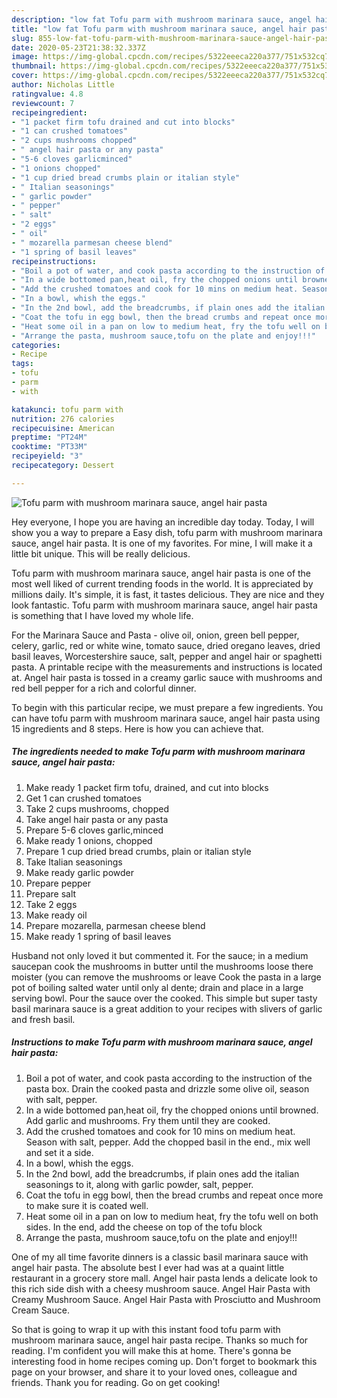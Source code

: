 ```yaml
---
description: "low fat Tofu parm with mushroom marinara sauce, angel hair pasta | how long to bake Tofu parm with mushroom marinara sauce, angel hair pasta"
title: "low fat Tofu parm with mushroom marinara sauce, angel hair pasta | how long to bake Tofu parm with mushroom marinara sauce, angel hair pasta"
slug: 855-low-fat-tofu-parm-with-mushroom-marinara-sauce-angel-hair-pasta-how-long-to-bake-tofu-parm-with-mushroom-marinara-sauce-angel-hair-pasta
date: 2020-05-23T21:38:32.337Z
image: https://img-global.cpcdn.com/recipes/5322eeeca220a377/751x532cq70/tofu-parm-with-mushroom-marinara-sauce-angel-hair-pasta-recipe-main-photo.jpg
thumbnail: https://img-global.cpcdn.com/recipes/5322eeeca220a377/751x532cq70/tofu-parm-with-mushroom-marinara-sauce-angel-hair-pasta-recipe-main-photo.jpg
cover: https://img-global.cpcdn.com/recipes/5322eeeca220a377/751x532cq70/tofu-parm-with-mushroom-marinara-sauce-angel-hair-pasta-recipe-main-photo.jpg
author: Nicholas Little
ratingvalue: 4.8
reviewcount: 7
recipeingredient:
- "1 packet firm tofu drained and cut into blocks"
- "1 can crushed tomatoes"
- "2 cups mushrooms chopped"
- " angel hair pasta or any pasta"
- "5-6 cloves garlicminced"
- "1 onions chopped"
- "1 cup dried bread crumbs plain or italian style"
- " Italian seasonings"
- " garlic powder"
- " pepper"
- " salt"
- "2 eggs"
- " oil"
- " mozarella parmesan cheese blend"
- "1 spring of basil leaves"
recipeinstructions:
- "Boil a pot of water, and cook pasta according to the instruction of the pasta box. Drain the cooked pasta and drizzle some olive oil, season with salt, pepper."
- "In a wide bottomed pan,heat oil, fry the chopped onions until browned. Add garlic and mushrooms. Fry them until they are cooked."
- "Add the crushed tomatoes and cook for 10 mins on medium heat. Season with salt, pepper. Add the chopped basil in the end., mix well and set it a side."
- "In a bowl, whish the eggs."
- "In the 2nd bowl, add the breadcrumbs, if plain ones add the italian seasonings to it, along with garlic powder, salt, pepper."
- "Coat the tofu in egg bowl, then the bread crumbs and repeat once more to make sure it is coated well."
- "Heat some oil in a pan on low to medium heat, fry the tofu well on both sides. In the end, add the cheese on top of the tofu block"
- "Arrange the pasta, mushroom sauce,tofu on the plate and enjoy!!!"
categories:
- Recipe
tags:
- tofu
- parm
- with

katakunci: tofu parm with 
nutrition: 276 calories
recipecuisine: American
preptime: "PT24M"
cooktime: "PT33M"
recipeyield: "3"
recipecategory: Dessert

---
```



![Tofu parm with mushroom marinara sauce, angel hair pasta](https://img-global.cpcdn.com/recipes/5322eeeca220a377/751x532cq70/tofu-parm-with-mushroom-marinara-sauce-angel-hair-pasta-recipe-main-photo.jpg)

Hey everyone, I hope you are having an incredible day today. Today, I will show you a way to prepare a Easy dish, tofu parm with mushroom marinara sauce, angel hair pasta. It is one of my favorites. For mine, I will make it a little bit unique. This will be really delicious.

Tofu parm with mushroom marinara sauce, angel hair pasta is one of the most well liked of current trending foods in the world. It is appreciated by millions daily. It's simple, it is fast, it tastes delicious. They are nice and they look fantastic. Tofu parm with mushroom marinara sauce, angel hair pasta is something that I have loved my whole life.

For the Marinara Sauce and Pasta - olive oil, onion, green bell pepper, celery, garlic, red or white wine, tomato sauce, dried oregano leaves, dried basil leaves, Worcestershire sauce, salt, pepper and angel hair or spaghetti pasta. A printable recipe with the measurements and instructions is located at. Angel hair pasta is tossed in a creamy garlic sauce with mushrooms and red bell pepper for a rich and colorful dinner.


To begin with this particular recipe, we must prepare a few ingredients. You can have tofu parm with mushroom marinara sauce, angel hair pasta using 15 ingredients and 8 steps. Here is how you can achieve that.

<!--inarticleads1-->

##### The ingredients needed to make Tofu parm with mushroom marinara sauce, angel hair pasta:

1. Make ready 1 packet firm tofu, drained, and cut into blocks
1. Get 1 can crushed tomatoes
1. Take 2 cups mushrooms, chopped
1. Take  angel hair pasta or any pasta
1. Prepare 5-6 cloves garlic,minced
1. Make ready 1 onions, chopped
1. Prepare 1 cup dried bread crumbs, plain or italian style
1. Take  Italian seasonings
1. Make ready  garlic powder
1. Prepare  pepper
1. Prepare  salt
1. Take 2 eggs
1. Make ready  oil
1. Prepare  mozarella, parmesan cheese blend
1. Make ready 1 spring of basil leaves


Husband not only loved it but commented it. For the sauce; in a medium saucepan cook the mushrooms in butter until the mushrooms loose there moister (you can remove the mushrooms or leave Cook the pasta in a large pot of boiling salted water until only al dente; drain and place in a large serving bowl. Pour the sauce over the cooked. This simple but super tasty basil marinara sauce is a great addition to your recipes with slivers of garlic and fresh basil. 

<!--inarticleads2-->

##### Instructions to make Tofu parm with mushroom marinara sauce, angel hair pasta:

1. Boil a pot of water, and cook pasta according to the instruction of the pasta box. Drain the cooked pasta and drizzle some olive oil, season with salt, pepper.
1. In a wide bottomed pan,heat oil, fry the chopped onions until browned. Add garlic and mushrooms. Fry them until they are cooked.
1. Add the crushed tomatoes and cook for 10 mins on medium heat. Season with salt, pepper. Add the chopped basil in the end., mix well and set it a side.
1. In a bowl, whish the eggs.
1. In the 2nd bowl, add the breadcrumbs, if plain ones add the italian seasonings to it, along with garlic powder, salt, pepper.
1. Coat the tofu in egg bowl, then the bread crumbs and repeat once more to make sure it is coated well.
1. Heat some oil in a pan on low to medium heat, fry the tofu well on both sides. In the end, add the cheese on top of the tofu block
1. Arrange the pasta, mushroom sauce,tofu on the plate and enjoy!!!


One of my all time favorite dinners is a classic basil marinara sauce with angel hair pasta. The absolute best I ever had was at a quaint little restaurant in a grocery store mall. Angel hair pasta lends a delicate look to this rich side dish with a cheesy mushroom sauce. Angel Hair Pasta with Creamy Mushroom Sauce. Angel Hair Pasta with Prosciutto and Mushroom Cream Sauce. 

So that is going to wrap it up with this instant food tofu parm with mushroom marinara sauce, angel hair pasta recipe. Thanks so much for reading. I'm confident you will make this at home. There's gonna be interesting food in home recipes coming up. Don't forget to bookmark this page on your browser, and share it to your loved ones, colleague and friends. Thank you for reading. Go on get cooking!
